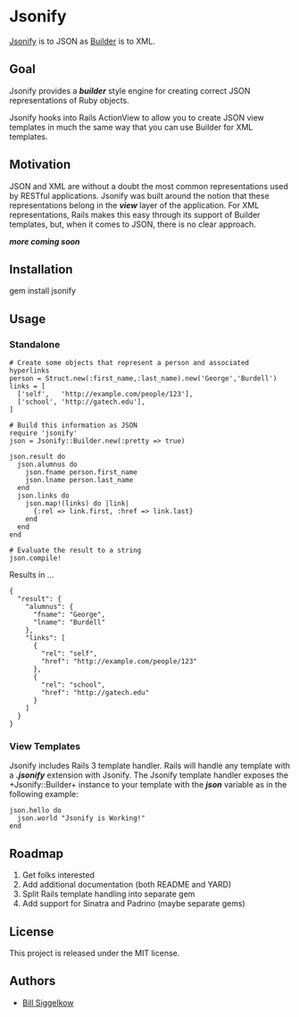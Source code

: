 # Jsonify

[Jsonify](https://github.com/bsiggelkow/jsonify) is to JSON as [Builder](https://github.com/jimweirich/builder) is to XML.

## Goal

Jsonify provides a ___builder___ style engine for creating correct JSON representations of Ruby objects.

Jsonify hooks into Rails ActionView to allow you to create JSON view templates in much the same way that you can use Builder for XML templates.

## Motivation

JSON and XML are without a doubt the most common representations used by RESTful applications. Jsonify was built around the notion that these representations belong in the ___view___ layer of the application.
For XML representations, Rails makes this easy through its support of Builder templates, but, when it comes to JSON, there is no clear approach.

___more coming soon___

## Installation

gem install jsonify

## Usage

### Standalone
    # Create some objects that represent a person and associated hyperlinks
    person = Struct.new(:first_name,:last_name).new('George','Burdell')
    links = [
      ['self',   'http://example.com/people/123'],
      ['school', 'http://gatech.edu'],
    ]

    # Build this information as JSON
    require 'jsonify'
    json = Jsonify::Builder.new(:pretty => true)

    json.result do
      json.alumnus do
        json.fname person.first_name
        json.lname person.last_name
      end
      json.links do
        json.map!(links) do |link|
          {:rel => link.first, :href => link.last}
        end
      end
    end

    # Evaluate the result to a string
    json.compile!

Results in ...

    {
      "result": {
        "alumnus": {
          "fname": "George",
          "lname": "Burdell"
        },
        "links": [
          {
            "rel": "self",
            "href": "http://example.com/people/123"
          },
          {
            "rel": "school",
            "href": "http://gatech.edu"
          }
        ]
      }
    }

### View Templates

Jsonify includes Rails 3 template handler. Rails will handle any template with a ___.jsonify___ extension with Jsonify.
The Jsonify template handler exposes the +Jsonify::Builder+ instance to your template with the ___json___ variable as in the following example:

    json.hello do
      json.world "Jsonify is Working!"
    end

## Roadmap

1. Get folks interested
1. Add additional documentation (both README and YARD)
1. Split Rails template handling into separate gem
1. Add support for Sinatra and Padrino (maybe separate gems)

## License

This project is released under the MIT license.

## Authors

* [Bill Siggelkow](https://github.com/bsiggelkow)
